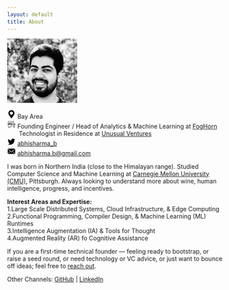 ```yaml
---
layout: default
title: About
---
```


![](/assets/abhi_150.png)

![](/assets/loc.png) Bay Area  
![](/assets/work.png) Founding Engineer / Head of Analytics & Machine Learning at [FogHorn](https://www.foghorn.io/)  
&nbsp;&nbsp;&nbsp;&nbsp;&nbsp;&nbsp;&nbsp;Technologist in Residence at [Unusual Ventures](https://unusual.vc/abhi-sharma)  
![](/assets/twtr.png) [abhisharma_b](https://twitter.com/abhisharma_b)  
![](/assets/mail.png) [abhisharma.b@gmail.com](mailto:abhisharma.b@gmail.com)

I was born in Northern India (close to the Himalayan range). Studied Computer Science and Machine Learning at [Carnegie Mellon University (CMU)](https://www.cmu.edu/), Pittsburgh. Always looking to understand more about wine, human intelligence, progress, and incentives.

**Interest Areas and Expertise:**  
1.Large Scale Distributed Systems, Cloud Infrastructure, & Edge Computing    
2.Functional Programming, Compiler Design, & Machine Learning (ML) Runtimes    
3.Intelligence Augmentation (IA) & Tools for Thought  
4.Augmented Reality (AR) fo Cognitive Assistance  

If you are a first-time technical founder — feeling ready to bootstrap, or raise a seed round, or need technology or VC advice, or just want to bounce off ideas; feel free to [reach out](mailto:abhi@unusual.vc).

Other Channels:
[GitHub](https://github.com/abhisharmab) | [LinkedIn](https://www.linkedin.com/in/abhishekbaburamsharma/)



